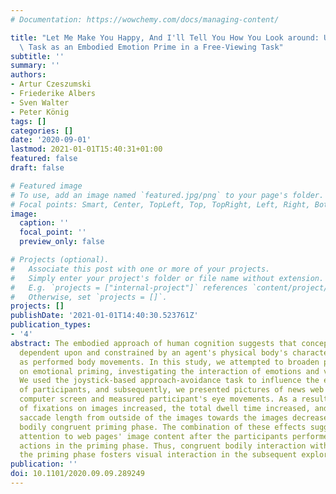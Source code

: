 ```yaml
---
# Documentation: https://wowchemy.com/docs/managing-content/

title: "Let Me Make You Happy, And I'll Tell You How You Look around: Using an Approach-Avoidance\
  \ Task as an Embodied Emotion Prime in a Free-Viewing Task"
subtitle: ''
summary: ''
authors:
- Artur Czeszumski
- Friederike Albers
- Sven Walter
- Peter König
tags: []
categories: []
date: '2020-09-01'
lastmod: 2021-01-01T15:40:31+01:00
featured: false
draft: false

# Featured image
# To use, add an image named `featured.jpg/png` to your page's folder.
# Focal points: Smart, Center, TopLeft, Top, TopRight, Left, Right, BottomLeft, Bottom, BottomRight.
image:
  caption: ''
  focal_point: ''
  preview_only: false

# Projects (optional).
#   Associate this post with one or more of your projects.
#   Simply enter your project's folder or file name without extension.
#   E.g. `projects = ["internal-project"]` references `content/project/deep-learning/index.md`.
#   Otherwise, set `projects = []`.
projects: []
publishDate: '2021-01-01T14:40:30.523761Z'
publication_types:
- '4'
abstract: The embodied approach of human cognition suggests that concepts are deeply
  dependent upon and constrained by an agent's physical body's characteristics, such
  as performed body movements. In this study, we attempted to broaden previous research
  on emotional priming, investigating the interaction of emotions and visual exploration.
  We used the joystick-based approach-avoidance task to influence the emotional states
  of participants, and subsequently, we presented pictures of news web pages on a
  computer screen and measured participant's eye movements. As a result, the number
  of fixations on images increased, the total dwell time increased, and the average
  saccade length from outside of the images towards the images decreased after the
  bodily congruent priming phase. The combination of these effects suggests increased
  attention to web pages' image content after the participants performed bodily congruent
  actions in the priming phase. Thus, congruent bodily interaction with images in
  the priming phase fosters visual interaction in the subsequent exploration phase.
publication: ''
doi: 10.1101/2020.09.09.289249
---
```

